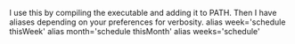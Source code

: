 I use this by compiling the executable and adding it to PATH.
Then I have aliases depending on your preferences for verbosity.
alias week='schedule thisWeek'
alias month='schedule thisMonth'
alias weeks='schedule'